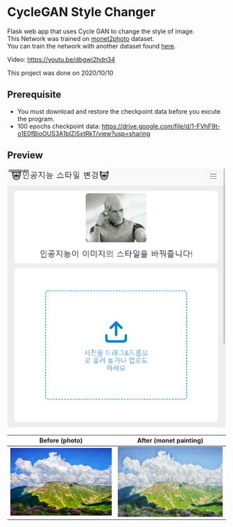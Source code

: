 # CycleGAN Style Changer

Flask web app that uses Cycle GAN to change the style of image.  
This Network was trained on [monet2photo](https://www.kaggle.com/balraj98/monet2photo) dataset.  
You can train the network with another dataset found [here](https://people.eecs.berkeley.edu/~taesung_park/CycleGAN/datasets/).

Video: https://youtu.be/dbgwi2hdn34  

This project was done on 2020/10/10  

## Prerequisite
- You must download and restore the checkpoint data before you excute the program.  
- 100 epochs checkpoint data: https://drive.google.com/file/d/1-FVhF9t-o1E0fBioOUS3A1blZiSxtRkT/view?usp=sharing

## Preview

![preview](.github/preview.gif)

|Before (photo)|After (monet painting)|
|------|---|
|![before](.github/before.jpg)|![after](.github/after.jpg)|
